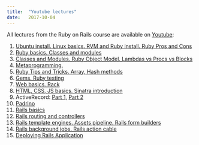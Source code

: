 ```yaml
---
title:  "Youtube lectures"
date:   2017-10-04
---
```

All lectures from the Ruby on Rails course are available on [Youtube][Playlits]:
1. [Ubuntu install. Linux basics. RVM and Ruby install. Ruby Pros and Cons](https://youtu.be/x75YRjBV-w0)
2. [Ruby basics. Classes and modules](https://youtu.be/t7r9qeLuy5M)
3. [Classes and Modules. Ruby Object Model. Lambdas vs Procs vs Blocks](https://youtu.be/b_IgPqu8-7c)
4. [Metaprogramming.](https://youtu.be/P4KvsTOE968)
5. [Ruby Tips and Tricks. Array, Hash methods](https://youtu.be/YGIQ7LR5oYU)
6. [Gems. Ruby testing](https://youtu.be/S-7q2P4VpLg)
7. [Web basics. Rack](https://youtu.be/HsVSI6ODXw4)
8. [HTML, CSS, JS basics. Sinatra introduction](https://youtu.be/Nqeepz1qw0o)
9. ActiveRecord: [Part 1](https://youtu.be/_VeSBoAmOD8), [Part 2](https://youtu.be/mKKHXSPk8eo)
10. [Padrino](https://youtu.be/OVSCX5Jh8jw)
11. [Rails basics](https://youtu.be/e7PPNijw1V4)
12. [Rails routing and controllers](https://youtu.be/iCOvrHBf4Jg)
13. [Rails template engines. Assets pipeline. Rails form builders](https://youtu.be/N4L1XPPrSMg)
14. [Rails background jobs. Rails action cable](https://youtu.be/J3ibzAU4Dro)
15. [Deploying Rails Application](https://youtu.be/_xLn0juHZAU)

[Playlits]: http://recordit.co/sZkVIywarq
